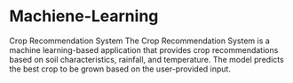 # Machiene-Learning
Crop Recommendation System
The Crop Recommendation System is a machine learning-based application that provides crop recommendations based on soil characteristics, rainfall, and temperature. The model predicts the best crop to be grown based on the user-provided input.
